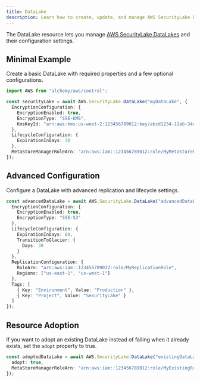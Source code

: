 ```yaml
---
title: DataLake
description: Learn how to create, update, and manage AWS SecurityLake DataLakes using Alchemy Cloud Control.
---
```


The DataLake resource lets you manage [AWS SecurityLake DataLakes](https://docs.aws.amazon.com/securitylake/latest/userguide/) and their configuration settings.

## Minimal Example

Create a basic DataLake with required properties and a few optional configurations.

```ts
import AWS from "alchemy/aws/control";

const securityLake = await AWS.SecurityLake.DataLake("myDataLake", {
  EncryptionConfiguration: {
    EncryptionEnabled: true,
    EncryptionType: "SSE-KMS",
    KmsKeyId: "arn:aws:kms:us-west-2:123456789012:key/abcd1234-12ab-34cd-56ef-1234567890ab"
  },
  LifecycleConfiguration: {
    ExpirationInDays: 30
  },
  MetaStoreManagerRoleArn: "arn:aws:iam::123456789012:role/MyMetaStoreManagerRole"
});
```

## Advanced Configuration

Configure a DataLake with advanced replication and lifecycle settings.

```ts
const advancedDataLake = await AWS.SecurityLake.DataLake("advancedDataLake", {
  EncryptionConfiguration: {
    EncryptionEnabled: true,
    EncryptionType: "SSE-S3"
  },
  LifecycleConfiguration: {
    ExpirationInDays: 60,
    TransitionToGlacier: {
      Days: 30
    }
  },
  ReplicationConfiguration: {
    RoleArn: "arn:aws:iam::123456789012:role/MyReplicationRole",
    Regions: ["us-east-1", "us-west-1"]
  },
  Tags: [
    { Key: "Environment", Value: "Production" },
    { Key: "Project", Value: "SecurityLake" }
  ]
});
```

## Resource Adoption

If you want to adopt an existing DataLake instead of failing when it already exists, set the `adopt` property to true.

```ts
const adoptedDataLake = await AWS.SecurityLake.DataLake("existingDataLake", {
  adopt: true,
  MetaStoreManagerRoleArn: "arn:aws:iam::123456789012:role/MyExistingRole"
});
```